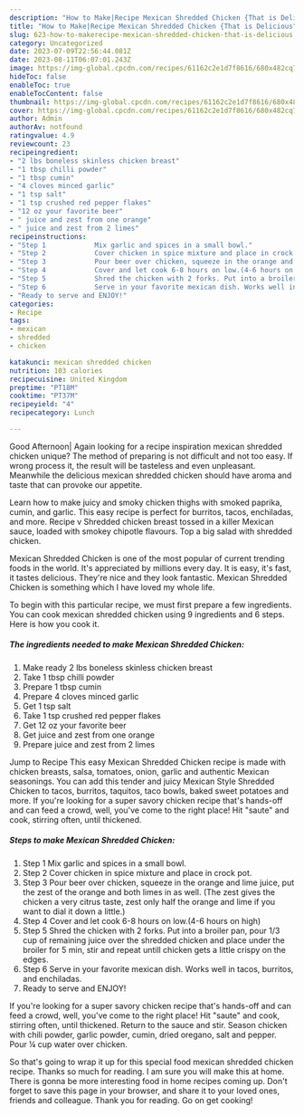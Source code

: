 ```yaml
---
description: "How to Make|Recipe Mexican Shredded Chicken {That is Delicious"
title: "How to Make|Recipe Mexican Shredded Chicken {That is Delicious"
slug: 623-how-to-makerecipe-mexican-shredded-chicken-that-is-delicious
category: Uncategorized
date: 2023-07-09T22:56:44.081Z
date: 2023-08-11T06:07:01.243Z
image: https://img-global.cpcdn.com/recipes/61162c2e1d7f8616/680x482cq70/mexican-shredded-chicken-recipe-main-photo.jpg
hideToc: false
enableToc: true
enableTocContent: false
thumbnail: https://img-global.cpcdn.com/recipes/61162c2e1d7f8616/680x482cq70/mexican-shredded-chicken-recipe-main-photo.jpg
cover: https://img-global.cpcdn.com/recipes/61162c2e1d7f8616/680x482cq70/mexican-shredded-chicken-recipe-main-photo.jpg
author: Admin
authorAv: notfound
ratingvalue: 4.9
reviewcount: 23
recipeingredient:
- "2 lbs boneless skinless chicken breast"
- "1 tbsp chilli powder"
- "1 tbsp cumin"
- "4 cloves minced garlic"
- "1 tsp salt"
- "1 tsp crushed red pepper flakes"
- "12 oz your favorite beer"
- " juice and zest from one orange"
- " juice and zest from 2 limes"
recipeinstructions:
- "Step 1            Mix garlic and spices in a small bowl."
- "Step 2            Cover chicken in spice mixture and place in crock pot."
- "Step 3            Pour beer over chicken, squeeze in the orange and lime juice, put the zest of the orange and both limes in as well. (The zest gives the chicken a very citrus taste, zest only half the orange and lime if you want to dial it down a little.)"
- "Step 4            Cover and let cook 6-8 hours on low.(4-6 hours on high)"
- "Step 5            Shred the chicken with 2 forks. Put into a broiler pan, pour 1/3 cup of remaining juice over the shredded chicken and place under the broiler for 5 min, stir and repeat untill chicken gets a little crispy on the edges."
- "Step 6            Serve in your favorite mexican dish. Works well in tacos, burritos, and enchiladas."
- "Ready to serve and ENJOY!"
categories:
- Recipe
tags:
- mexican
- shredded
- chicken

katakunci: mexican shredded chicken 
nutrition: 103 calories
recipecuisine: United Kingdom
preptime: "PT18M"
cooktime: "PT37M"
recipeyield: "4"
recipecategory: Lunch

---
```



Good Afternoon| Again looking for a recipe inspiration mexican shredded chicken unique? The method of preparing is not difficult and not too easy. If wrong process it, the result will be tasteless and even unpleasant. Meanwhile the delicious mexican shredded chicken should have aroma and taste that can provoke our appetite.





Learn how to make juicy and smoky chicken thighs with smoked paprika, cumin, and garlic. This easy recipe is perfect for burritos, tacos, enchiladas, and more. Recipe v Shredded chicken breast tossed in a killer Mexican sauce, loaded with smokey chipotle flavours. Top a big salad with shredded chicken.

Mexican Shredded Chicken is one of the most popular of current trending foods in the world. It's appreciated by millions every day. It is easy, it's fast, it tastes delicious. They're nice and they look fantastic. Mexican Shredded Chicken is something which I have loved my whole life.


To begin with this particular recipe, we must first prepare a few ingredients. You can cook mexican shredded chicken using 9 ingredients and 6 steps. Here is how you cook it.

<!--inarticleads1-->

##### The ingredients needed to make Mexican Shredded Chicken:

1. Make ready 2 lbs boneless skinless chicken breast
1. Take 1 tbsp chilli powder
1. Prepare 1 tbsp cumin
1. Prepare 4 cloves minced garlic
1. Get 1 tsp salt
1. Take 1 tsp crushed red pepper flakes
1. Get 12 oz your favorite beer
1. Get  juice and zest from one orange
1. Prepare  juice and zest from 2 limes


Jump to Recipe This easy Mexican Shredded Chicken recipe is made with chicken breasts, salsa, tomatoes, onion, garlic and authentic Mexican seasonings. You can add this tender and juicy Mexican Style Shredded Chicken to tacos, burritos, taquitos, taco bowls, baked sweet potatoes and more. If you&#39;re looking for a super savory chicken recipe that&#39;s hands-off and can feed a crowd, well, you&#39;ve come to the right place! Hit &#34;saute&#34; and cook, stirring often, until thickened. 

<!--inarticleads2-->

##### Steps to make Mexican Shredded Chicken:

1. Step 1            Mix garlic and spices in a small bowl.
1. Step 2            Cover chicken in spice mixture and place in crock pot.
1. Step 3            Pour beer over chicken, squeeze in the orange and lime juice, put the zest of the orange and both limes in as well. (The zest gives the chicken a very citrus taste, zest only half the orange and lime if you want to dial it down a little.)
1. Step 4            Cover and let cook 6-8 hours on low.(4-6 hours on high)
1. Step 5            Shred the chicken with 2 forks. Put into a broiler pan, pour 1/3 cup of remaining juice over the shredded chicken and place under the broiler for 5 min, stir and repeat untill chicken gets a little crispy on the edges.
1. Step 6            Serve in your favorite mexican dish. Works well in tacos, burritos, and enchiladas.
1. Ready to serve and ENJOY!

If you&#39;re looking for a super savory chicken recipe that&#39;s hands-off and can feed a crowd, well, you&#39;ve come to the right place! Hit &#34;saute&#34; and cook, stirring often, until thickened. Return to the sauce and stir. Season chicken with chili powder, garlic powder, cumin, dried oregano, salt and pepper. Pour ¼ cup water over chicken. 

So that's going to wrap it up for this special food mexican shredded chicken recipe. Thanks so much for reading. I am sure you will make this at home. There is gonna be more interesting food in home recipes coming up. Don't forget to save this page in your browser, and share it to your loved ones, friends and colleague. Thank you for reading. Go on get cooking!

